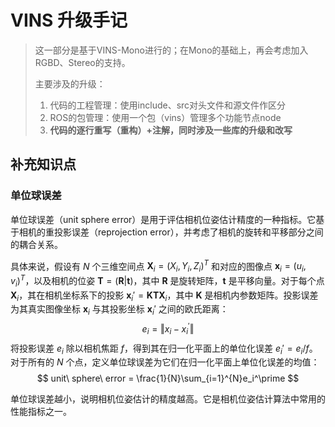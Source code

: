# VINS 升级手记

> 这一部分是基于VINS-Mono进行的；在Mono的基础上，再会考虑加入RGBD、Stereo的支持。
>
> 主要涉及的升级：
>
> 1. 代码的工程管理：使用include、src对头文件和源文件作区分
> 2. ROS的包管理：使用一个包（vins）管理多个功能节点node
> 3. **代码的逐行重写（重构）+注解，同时涉及一些库的升级和改写**

## 补充知识点

### 单位球误差

单位球误差（unit sphere error）是用于评估相机位姿估计精度的一种指标。它基于相机的重投影误差（reprojection error），并考虑了相机的旋转和平移部分之间的耦合关系。

具体来说，假设有 $N$ 个三维空间点 $\mathbf{X}_i=(X_i,Y_i,Z_i)^T$ 和对应的图像点 $\mathbf{x}_i=(u_i,v_i)^T$，以及相机的位姿 $\mathbf{T}=(\mathbf{R}|\mathbf{t})$，其中 $\mathbf{R}$ 是旋转矩阵，$\mathbf{t}$ 是平移向量。对于每个点 $\mathbf{X}_i$，其在相机坐标系下的投影 $\mathbf{x}_i'=\mathbf{K}\mathbf{T}\mathbf{X}_i$，其中 $\mathbf{K}$ 是相机内参数矩阵。投影误差为其真实图像坐标 $\mathbf{x}_i$ 与其投影坐标 $\mathbf{x}_i'$ 之间的欧氏距离：
$$
e_i = \Vert x_i -x_i^\prime \Vert
$$
将投影误差 $e_i$ 除以相机焦距 $f$，得到其在归一化平面上的单位化误差 $e_i' = e_i / f$。对于所有的 $N$ 个点，定义单位球误差为它们在归一化平面上单位化误差的均值：
$$
unit\ sphere\ error = \frac{1}{N}\sum_{i=1}^{N}e_i^\prime
$$

单位球误差越小，说明相机位姿估计的精度越高。它是相机位姿估计算法中常用的性能指标之一。

